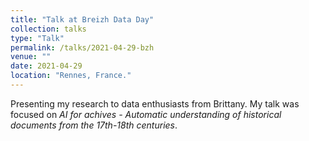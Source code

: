 ```yaml
---
title: "Talk at Breizh Data Day"
collection: talks
type: "Talk"
permalink: /talks/2021-04-29-bzh
venue: ""
date: 2021-04-29
location: "Rennes, France."
---
```


Presenting my research to data enthusiasts from Brittany. My talk was focused on *AI for achives - Automatic understanding of historical documents from the 17th-18th centuries*.

